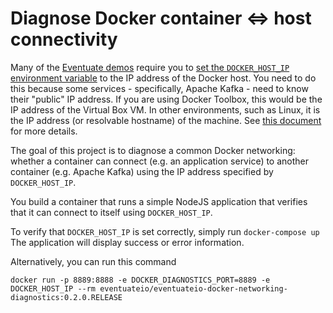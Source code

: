 # Diagnose Docker container <=> host connectivity

Many of the [Eventuate demos](http://eventuate.io/exampleapps.html) require you to [set the `DOCKER_HOST_IP` environment variable](http://eventuate.io/docs/usingdocker.html) to the IP address of the Docker host.
You need to do this because some services - specifically, Apache Kafka - need to know their "public" IP address.
If you are using Docker Toolbox, this would be the IP address of the Virtual Box VM.
In other environments, such as Linux, it is the IP address (or resolvable hostname) of the machine.
See [this document](http://eventuate.io/docs/usingdocker.html) for more details.


The goal of this project is to diagnose a common Docker networking: whether a container can connect (e.g. an application service) to another container  (e.g. Apache Kafka) using the IP address specified by `DOCKER_HOST_IP`.

You build a container that runs a simple NodeJS application that verifies that it can connect to itself using `DOCKER_HOST_IP`.

To verify that `DOCKER_HOST_IP` is set correctly, simply run `docker-compose up`
The application will display success or error information.

Alternatively, you can run this command

```
docker run -p 8889:8888 -e DOCKER_DIAGNOSTICS_PORT=8889 -e DOCKER_HOST_IP --rm eventuateio/eventuateio-docker-networking-diagnostics:0.2.0.RELEASE
```
